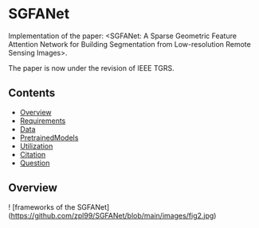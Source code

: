 # SGFANet
Implementation of the paper: <SGFANet: A Sparse Geometric Feature Attention Network for Building Segmentation from Low-resolution Remote Sensing Images>. 

The paper is now under the revision of IEEE TGRS.

## Contents

- [Overview](#Overview)
- [Requirements](#Requirements)
- [Data](#Data)
- [PretrainedModels](#PretrainedModels)
- [Utilization](#Utilization)
- [Citation](#Citation)
- [Question](#Question)

## Overview
! [frameworks of the SGFANet] (https://github.com/zpl99/SGFANet/blob/main/images/fig2.jpg)
